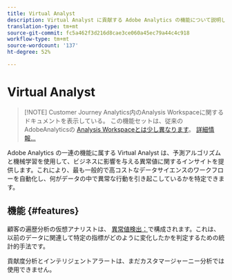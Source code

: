 ```yaml
---
title: Virtual Analyst
description: Virtual Analyst に貢献する Adobe Analytics の機能について説明します。
translation-type: tm+mt
source-git-commit: fc5a462f3d216d8cae3ce060a45ec79a44c4c918
workflow-type: tm+mt
source-wordcount: '137'
ht-degree: 52%

---
```



# Virtual Analyst

>[!NOTE] Customer Journey Analytics内のAnalysis Workspaceに関するドキュメントを表示している。 この機能セットは、従来のAdobeAnalyticsの [Analysis Workspaceとは少し異なります](https://docs.adobe.com/content/help/ja-JP/analytics/analyze/analysis-workspace/home.html)。 [詳細情報...](/help/getting-started/cja-aa.md)

Adobe Analytics の一連の機能に属する Virtual Analyst は、予測アルゴリズムと機械学習を使用して、ビジネスに影響を与える異常値に関するインサイトを提供します。これにより、最も一般的で高コストなデータサイエンスのワークフローを自動化し、何がデータの中で異常な行動を引き起こしているかを特定できます。

## 機能 {#features}

顧客の遍歴分析の仮想アナリストは、 [異常値検出：](c-anomaly-detection/anomaly-detection.md)で構成されます。これは、以前のデータに関連して特定の指標がどのように変化したかを判定するための統計的手法です。

貢献度分析とインテリジェントアラートは、まだカスタマージャーニー分析では使用できません。
